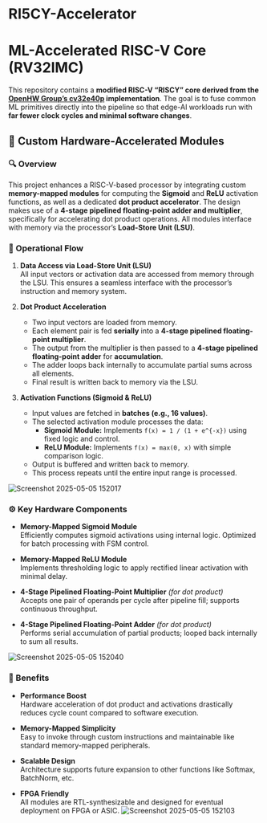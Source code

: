 # RI5CY-Accelerator
# ML-Accelerated RISC-V Core (RV32IMC)

This repository contains a **modified RISC-V “RISCY” core derived from the
[OpenHW Group’s cv32e40p](https://github.com/openhwgroup/cv32e40p) implementation**.
The goal is to fuse common ML primitives directly into the pipeline so that edge-AI
workloads run with **far fewer clock cycles and minimal software changes**.
## 🧠 Custom Hardware-Accelerated Modules

### 🔍 Overview

This project enhances a RISC-V-based processor by integrating custom **memory-mapped modules** for computing the **Sigmoid** and **ReLU** activation functions, as well as a dedicated **dot product accelerator**. The design makes use of a **4-stage pipelined floating-point adder and multiplier**, specifically for accelerating dot product operations. All modules interface with memory via the processor’s **Load-Store Unit (LSU)**.

### 🔄 Operational Flow

1. **Data Access via Load-Store Unit (LSU)**  
   All input vectors or activation data are accessed from memory through the LSU. This ensures a seamless interface with the processor’s instruction and memory system.

2. **Dot Product Acceleration**  
   - Two input vectors are loaded from memory.  
   - Each element pair is fed **serially** into a **4-stage pipelined floating-point multiplier**.  
   - The output from the multiplier is then passed to a **4-stage pipelined floating-point adder** for **accumulation**.  
   - The adder loops back internally to accumulate partial sums across all elements.  
   - Final result is written back to memory via the LSU.

3. **Activation Functions (Sigmoid & ReLU)**  
   - Input values are fetched in **batches (e.g., 16 values)**.  
   - The selected activation module processes the data:  
     - **Sigmoid Module:** Implements `f(x) = 1 / (1 + e^{-x})` using fixed logic and control.  
     - **ReLU Module:** Implements `f(x) = max(0, x)` with simple comparison logic.  
   - Output is buffered and written back to memory.  
   - This process repeats until the entire input range is processed.

![Screenshot 2025-05-05 152017](https://github.com/user-attachments/assets/49194ea7-0cce-4873-8997-93556466249e)
### ⚙️ Key Hardware Components

- **Memory-Mapped Sigmoid Module**  
  Efficiently computes sigmoid activations using internal logic. Optimized for batch processing with FSM control.

- **Memory-Mapped ReLU Module**  
  Implements thresholding logic to apply rectified linear activation with minimal delay.

- **4-Stage Pipelined Floating-Point Multiplier** *(for dot product)*  
  Accepts one pair of operands per cycle after pipeline fill; supports continuous throughput.

- **4-Stage Pipelined Floating-Point Adder** *(for dot product)*  
  Performs serial accumulation of partial products; looped back internally to sum all results.

![Screenshot 2025-05-05 152040](https://github.com/user-attachments/assets/de04386f-044c-4f47-9119-8c30a2b874ce)
### 🚀 Benefits

- **Performance Boost**  
  Hardware acceleration of dot product and activations drastically reduces cycle count compared to software execution.

- **Memory-Mapped Simplicity**  
  Easy to invoke through custom instructions and maintainable like standard memory-mapped peripherals.

- **Scalable Design**  
  Architecture supports future expansion to other functions like Softmax, BatchNorm, etc.

- **FPGA Friendly**  
  All modules are RTL-synthesizable and designed for eventual deployment on FPGA or ASIC.
![Screenshot 2025-05-05 152103](https://github.com/user-attachments/assets/1ef1287d-4e51-4faf-9df0-71808b0073a4)
